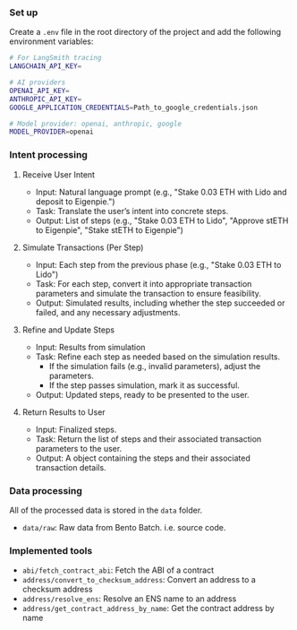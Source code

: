 ### Set up

Create a `.env` file in the root directory of the project and add the following environment variables:

```bash
# For LangSmith tracing
LANGCHAIN_API_KEY=

# AI providers
OPENAI_API_KEY=
ANTHROPIC_API_KEY=
GOOGLE_APPLICATION_CREDENTIALS=Path_to_google_credentials.json

# Model provider: openai, anthropic, google
MODEL_PROVIDER=openai
```

### Intent processing

1. Receive User Intent

   - Input: Natural language prompt (e.g., "Stake 0.03 ETH with Lido and deposit to Eigenpie.")
   - Task: Translate the user’s intent into concrete steps.
   - Output: List of steps (e.g., "Stake 0.03 ETH to Lido", "Approve stETH to Eigenpie", "Stake stETH to Eigenpie")

2. Simulate Transactions (Per Step)

   - Input: Each step from the previous phase (e.g., "Stake 0.03 ETH to Lido")
   - Task: For each step, convert it into appropriate transaction parameters and simulate the transaction to ensure feasibility.
   - Output: Simulated results, including whether the step succeeded or failed, and any necessary adjustments.

3. Refine and Update Steps

   - Input: Results from simulation
   - Task: Refine each step as needed based on the simulation results.
     - If the simulation fails (e.g., invalid parameters), adjust the parameters.
     - If the step passes simulation, mark it as successful.
   - Output: Updated steps, ready to be presented to the user.

4. Return Results to User

   - Input: Finalized steps.
   - Task: Return the list of steps and their associated transaction parameters to the user.
   - Output: A object containing the steps and their associated transaction details.

### Data processing

All of the processed data is stored in the `data` folder.

- `data/raw`: Raw data from Bento Batch. i.e. source code.

### Implemented tools

- `abi/fetch_contract_abi`: Fetch the ABI of a contract
- `address/convert_to_checksum_address`: Convert an address to a checksum address
- `address/resolve_ens`: Resolve an ENS name to an address
- `address/get_contract_address_by_name`: Get the contract address by name
